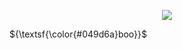 <p align="center">
  <img src="https://files.catbox.moe/yerg2i.png" />
</p>
${\textsf{\color{#049d6a}boo}}$
